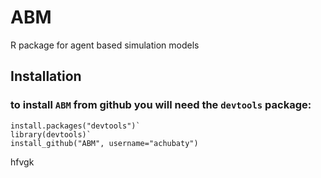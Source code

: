 # ABM

R package for agent based simulation models

## Installation

### to install `ABM` from github you will need the `devtools` package:

```
install.packages("devtools")`
library(devtools)`
install_github("ABM", username="achubaty")
```
hfvgk